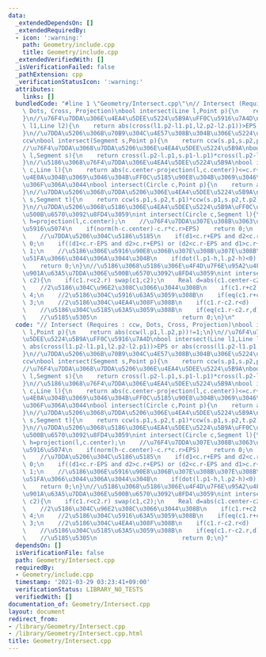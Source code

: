 ```yaml
---
data:
  _extendedDependsOn: []
  _extendedRequiredBy:
  - icon: ':warning:'
    path: Geometry/include.cpp
    title: Geometry/include.cpp
  _extendedVerifiedWith: []
  _isVerificationFailed: false
  _pathExtension: cpp
  _verificationStatusIcon: ':warning:'
  attributes:
    links: []
  bundledCode: "#line 1 \"Geometry/Intersect.cpp\"\n// Intersect (Requires : ccw,\
    \ Dots, Cross, Projection)\nbool intersect(Line l,Point p){\n    return abs(ccw(l.p1,l.p2,p))!=1;\n\
    }\n//\u76F4\u7DDA\u306E\u4EA4\u5DEE\u5224\u5B9A\uFF0C\u5916\u7A4D\nbool intersect(Line\
    \ l1,Line l2){\n    return abs(cross(l1.p2-l1.p1,l2.p2-l2.p1))>EPS or abs(cross(l1.p2-l1.p1,l2.p2-l1.p1))<EPS;\n\
    }\n//\u7DDA\u5206\u306B\u70B9\u304C\u4E57\u308B\u304B\u306E\u5224\u5B9A\uFF0C\
    ccw\nbool intersect(Segment s,Point p){\n    return ccw(s.p1,s.p2,p)==0;\n}\n\
    //\u76F4\u7DDA\u3068\u7DDA\u5206\u306E\u4EA4\u5DEE\u5224\u5B9A\nbool intersect(Line\
    \ l,Segment s){\n    return cross(l.p2-l.p1,s.p1-l.p1)*cross(l.p2-l.p1,s.p2-l.p1)<EPS;\n\
    }\n//\u5186\u3068\u76F4\u7DDA\u306E\u4EA4\u5DEE\u5224\u5B9A\nbool intersect(Circle\
    \ c,Line l){\n    return abs(c.center-projection(l,c.center))<=c.r+EPS;\n}\n//\u5186\
    \u4E0A\u304B\u3069\u3046\u304B\uFF0C\u5185\u90E8\u304B\u3069\u3046\u304B\u3067\
    \u306F\u306A\u3044\nbool intersect(Circle c,Point p){\n    return abs(abs(p-c.center)-c.r)<EPS;\n\
    }\n//\u7DDA\u5206\u3068\u7DDA\u5206\u306E\u4EA4\u5DEE\u5224\u5B9A\nbool intersect(Segment\
    \ s,Segment t){\n    return ccw(s.p1,s.p2,t.p1)*ccw(s.p1,s.p2,t.p2) <=0 and ccw(t.p1,t.p2,s.p1)*ccw(t.p1,t.p2,s.p2)<=0;\n\
    }\n//\u7DDA\u5206\u3068\u5186\u306E\u4EA4\u5DEE\u5224\u5B9A\uFF0C\u4EA4\u70B9\u306E\
    \u500B\u6570\u3092\u8FD4\u3059\nint intersect(Circle c,Segment l){\n    Point\
    \ h=projection(l,c.center);\n    //\u76F4\u7DDA\u307E\u308B\u3063\u3068\u5186\u306E\
    \u5916\u5074\n    if(norm(h-c.center)-c.r*c.r>EPS)    return 0;\n    Real d1=abs(c.center-l.p1),d2=abs(c.center-l.p2);\n\
    \    //\u7DDA\u5206\u304C\u5186\u5185\n    if(d1<c.r+EPS and d2<c.r+EPS) return\
    \ 0;\n    if((d1<c.r-EPS and d2>c.r+EPS) or (d2<c.r-EPS and d1>c.r+EPS)) return\
    \ 1;\n    //\u5186\u306E\u5916\u90E8\u306B\u307E\u308B\u307E\u308B\u306F\u307F\
    \u51FA\u3066\u3044\u306A\u3044\u304B\n    if(dot(l.p1-h,l.p2-h)<0) return 2;\n\
    \    return 0;\n}\n//\u5186\u3068\u5186\u306E\u4F4D\u7F6E\u95A2\u4FC2\uFF0C\u5171\
    \u901A\u63A5\u7DDA\u306E\u500B\u6570\u3092\u8FD4\u3059\nint intersect(Circle c1,Circle\
    \ c2){\n    if(c1.r<c2.r) swap(c1,c2);\n    Real d=abs(c1.center-c2.center);\n\
    \    //2\u5186\u304C\u96E2\u308C\u3066\u3044\u308B\n    if(c1.r+c2.r<d)     return\
    \ 4;\n    //2\u5186\u304C\u5916\u63A5\u3059\u308B\n    if(eq(c1.r+c2.r,d)) return\
    \ 3;\n    //2\u5186\u304C\u4EA4\u308F\u308B\n    if(c1.r-c2.r<d)     return 2;\n\
    \    //\u5186\u304C\u5185\u63A5\u3059\u308B\n    if(eq(c1.r-c2.r,d)) return 1;\n\
    \    //\u5185\u5305\n                        return 0;\n}\n"
  code: "// Intersect (Requires : ccw, Dots, Cross, Projection)\nbool intersect(Line\
    \ l,Point p){\n    return abs(ccw(l.p1,l.p2,p))!=1;\n}\n//\u76F4\u7DDA\u306E\u4EA4\
    \u5DEE\u5224\u5B9A\uFF0C\u5916\u7A4D\nbool intersect(Line l1,Line l2){\n    return\
    \ abs(cross(l1.p2-l1.p1,l2.p2-l2.p1))>EPS or abs(cross(l1.p2-l1.p1,l2.p2-l1.p1))<EPS;\n\
    }\n//\u7DDA\u5206\u306B\u70B9\u304C\u4E57\u308B\u304B\u306E\u5224\u5B9A\uFF0C\
    ccw\nbool intersect(Segment s,Point p){\n    return ccw(s.p1,s.p2,p)==0;\n}\n\
    //\u76F4\u7DDA\u3068\u7DDA\u5206\u306E\u4EA4\u5DEE\u5224\u5B9A\nbool intersect(Line\
    \ l,Segment s){\n    return cross(l.p2-l.p1,s.p1-l.p1)*cross(l.p2-l.p1,s.p2-l.p1)<EPS;\n\
    }\n//\u5186\u3068\u76F4\u7DDA\u306E\u4EA4\u5DEE\u5224\u5B9A\nbool intersect(Circle\
    \ c,Line l){\n    return abs(c.center-projection(l,c.center))<=c.r+EPS;\n}\n//\u5186\
    \u4E0A\u304B\u3069\u3046\u304B\uFF0C\u5185\u90E8\u304B\u3069\u3046\u304B\u3067\
    \u306F\u306A\u3044\nbool intersect(Circle c,Point p){\n    return abs(abs(p-c.center)-c.r)<EPS;\n\
    }\n//\u7DDA\u5206\u3068\u7DDA\u5206\u306E\u4EA4\u5DEE\u5224\u5B9A\nbool intersect(Segment\
    \ s,Segment t){\n    return ccw(s.p1,s.p2,t.p1)*ccw(s.p1,s.p2,t.p2) <=0 and ccw(t.p1,t.p2,s.p1)*ccw(t.p1,t.p2,s.p2)<=0;\n\
    }\n//\u7DDA\u5206\u3068\u5186\u306E\u4EA4\u5DEE\u5224\u5B9A\uFF0C\u4EA4\u70B9\u306E\
    \u500B\u6570\u3092\u8FD4\u3059\nint intersect(Circle c,Segment l){\n    Point\
    \ h=projection(l,c.center);\n    //\u76F4\u7DDA\u307E\u308B\u3063\u3068\u5186\u306E\
    \u5916\u5074\n    if(norm(h-c.center)-c.r*c.r>EPS)    return 0;\n    Real d1=abs(c.center-l.p1),d2=abs(c.center-l.p2);\n\
    \    //\u7DDA\u5206\u304C\u5186\u5185\n    if(d1<c.r+EPS and d2<c.r+EPS) return\
    \ 0;\n    if((d1<c.r-EPS and d2>c.r+EPS) or (d2<c.r-EPS and d1>c.r+EPS)) return\
    \ 1;\n    //\u5186\u306E\u5916\u90E8\u306B\u307E\u308B\u307E\u308B\u306F\u307F\
    \u51FA\u3066\u3044\u306A\u3044\u304B\n    if(dot(l.p1-h,l.p2-h)<0) return 2;\n\
    \    return 0;\n}\n//\u5186\u3068\u5186\u306E\u4F4D\u7F6E\u95A2\u4FC2\uFF0C\u5171\
    \u901A\u63A5\u7DDA\u306E\u500B\u6570\u3092\u8FD4\u3059\nint intersect(Circle c1,Circle\
    \ c2){\n    if(c1.r<c2.r) swap(c1,c2);\n    Real d=abs(c1.center-c2.center);\n\
    \    //2\u5186\u304C\u96E2\u308C\u3066\u3044\u308B\n    if(c1.r+c2.r<d)     return\
    \ 4;\n    //2\u5186\u304C\u5916\u63A5\u3059\u308B\n    if(eq(c1.r+c2.r,d)) return\
    \ 3;\n    //2\u5186\u304C\u4EA4\u308F\u308B\n    if(c1.r-c2.r<d)     return 2;\n\
    \    //\u5186\u304C\u5185\u63A5\u3059\u308B\n    if(eq(c1.r-c2.r,d)) return 1;\n\
    \    //\u5185\u5305\n                        return 0;\n}"
  dependsOn: []
  isVerificationFile: false
  path: Geometry/Intersect.cpp
  requiredBy:
  - Geometry/include.cpp
  timestamp: '2021-03-29 03:23:41+09:00'
  verificationStatus: LIBRARY_NO_TESTS
  verifiedWith: []
documentation_of: Geometry/Intersect.cpp
layout: document
redirect_from:
- /library/Geometry/Intersect.cpp
- /library/Geometry/Intersect.cpp.html
title: Geometry/Intersect.cpp
---
```

